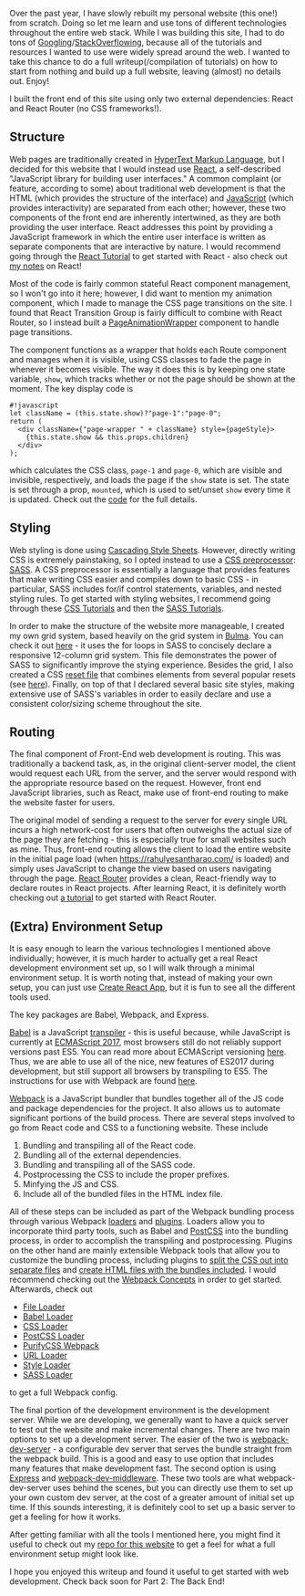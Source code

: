 Over the past year, I have slowly rebuilt my personal website (this one!) from scratch. Doing so let me learn and use tons of different technologies throughout the entire web stack. While I was building this site, I had to do tons of [Googling](https://fossbytes.com/do-best-programmers-use-google-stack-overflow-time/)/[StackOverflowing](https://www.quora.com/How-often-do-professional-programmers-use-Stack-Overflow), because all of the tutorials and resources I wanted to use were widely spread around the web. I wanted to take this chance to do a full writeup(/compilation of tutorials) on how to start from nothing and build up a full website, leaving (almost) no details out. Enjoy!

I built the front end of this site using only two external dependencies: React and React Router (no CSS frameworks!).

## Structure
Web pages are traditionally created in [HyperText Markup Language](https://developer.mozilla.org/en-US/docs/Web/HTML), but I decided for this website that I would instead use [React](https://reactjs.org/), a self-described "JavaScript library for building user interfaces." A common complaint (or feature, according to some) about traditional web development is that the HTML (which provides the structure of the interface) and [JavaScript](https://developer.mozilla.org/en-US/docs/Web/JavaScript) (which provides interactivity) are separated from each other; however, these two components of the front end are inherently intertwined, as they are both providing the user interface. React addresses this point by providing a JavaScript framework in which the entire user interface is written as separate components that are interactive by nature. I would recommend going through the [React Tutorial](https://reactjs.org/tutorial/tutorial.html) to get started with React - also check out [my notes](https://rahulyesantharao.com/blog/posts/mit-splash-2017) on React!

Most of the code is fairly common stateful React component management, so I won't go into it here; however, I did want to mention my animation component, which I made to manage the CSS page transitions on the site. I found that React Transition Group is fairly difficult to combine with React Router, so I instead built a [PageAnimationWrapper](https://github.com/rahulyesantharao/personal-website-m2/blob/master/src/components/common/PageAnimationWrapper.js) component to handle page transitions.

The component functions as a wrapper that holds each Route component and manages when it is visible, using CSS classes to fade the page in whenever it becomes visible. The way it does this is by keeping one state variable, `show`, which tracks whether or not the page should be shown at the moment. The key display code is

    #!javascript
    let className = (this.state.show)?"page-1":"page-0";
    return (
      <div className={"page-wrapper " + className} style={pageStyle}>
        {this.state.show && this.props.children}
      </div>
    );

which calculates the CSS class, `page-1` and `page-0`, which are visible and invisible, respectively, and loads the page if the `show` state is set. The state is set through a prop, `mounted`, which is used to set/unset `show` every time it is updated. Check out the [code](https://github.com/rahulyesantharao/personal-website-m2/blob/master/src/components/common/PageAnimationWrapper.js) for the full details.

## Styling
Web styling is done using [Cascading Style Sheets](https://developer.mozilla.org/en-US/docs/Web/CSS). However, directly writing CSS is extremely painstaking, so I opted instead to use a [CSS preprocessor](https://developer.mozilla.org/en-US/docs/Glossary/CSS_preprocessor): [SASS](https://sass-lang.com/). A CSS preprocessor is essentially a language that provides features that make writing CSS easier and compiles down to basic CSS - in particular, SASS includes for/if control statements, variables, and nested styling rules. To get started with styling websites, I recommend going through these [CSS Tutorials](https://developer.mozilla.org/en-US/docs/Learn/CSS) and then the [SASS Tutorials](https://sass-lang.com/guide).

In order to make the structure of the website more manageable, I created my own grid system, based heavily on the grid system in [Bulma](https://bulma.io/). You can check it out [here](https://github.com/rahulyesantharao/personal-website-m2/blob/master/src/sass/layout/columns.scss) - it uses the for loops in SASS to concisely declare a responsive 12-column grid system. This file demonstrates the power of SASS to significantly improve the stying experience. Besides the grid, I also created a CSS [reset file](https://cssreset.com/what-is-a-css-reset/) that combines elements from several popular resets (see [here](https://github.com/rahulyesantharao/personal-website-m2/blob/master/src/sass/base/reset.scss)). Finally, on top of that I declared several basic site styles, making extensive use of SASS's variables in order to easily declare and use a consistent color/sizing scheme throughout the site.

## Routing
The final component of Front-End web development is routing. This was traditionally a backend task, as, in the original client-server model, the client would request each URL from the server, and the server would respond with the appropriate resource based on the request. However, front end JavaScript libraries, such as React, make use of front-end routing to make the website faster for users.

The original model of sending a request to the server for every single URL incurs a high network-cost for users that often outweighs the actual size of the page they are fetching - this is especially true for small websites such as mine. Thus, front-end routing allows the client to load the entire website in the initial page load (when https://rahulyesantharao.com/ is loaded) and simply uses JavaScript to change the view based on users navigating through the page. [React Router](https://reacttraining.com/react-router/) provides a clean, React-friendly way to declare routes in React projects. After learning React, it is definitely worth checking out [a tutorial](https://medium.com/@pshrmn/a-simple-react-router-v4-tutorial-7f23ff27adf) to get started with React Router.

## (Extra) Environment Setup
It is easy enough to learn the various technologies I mentioned above individually; however, it is much harder to actually get a real React development environment set up, so I will walk through a minimal environment setup. It is worth noting that, instead of making your own setup, you can just use [Create React App](https://github.com/facebook/create-react-app), but it is fun to see all the different tools used.

The key packages are Babel, Webpack, and Express.

[Babel](https://babeljs.io/) is a JavaScript [transpiler](https://en.wikipedia.org/wiki/Source-to-source_compiler) - this is useful because, while JavaScript is currently at [ECMAScript 2017](https://www.ecma-international.org/publications/standards/Ecma-262.htm), most browsers still do not reliably support versions past ES5. You can read more about ECMAScript versioning [here](https://developer.mozilla.org/en-US/docs/Web/JavaScript/Language_Resources). Thus, we are able to use all of the nice, new features of ES2017 during development, but still support all browsers by transpiling to ES5. The instructions for use with Webpack are found [here](https://babeljs.io/docs/setup/#installation).

[Webpack](https://webpack.js.org/) is a JavaScript bundler that bundles together all of the JS code and package dependencies for the project. It also allows us to automate significant portions of the build process. There are several steps involved to go from React code and CSS to a functioning website. These include
1. Bundling and transpiling all of the React code.
2. Bundling all of the external dependencies.
3. Bundling and transpiling all of the SASS code.
4. Postprocessing the CSS to include the proper prefixes.
5. Minfying the JS and CSS.
6. Include all of the bundled files in the HTML index file.

All of these steps can be included as part of the Webpack bundling process through various Webpack [loaders](https://webpack.js.org/loaders/) and [plugins](https://webpack.js.org/plugins/). Loaders allow you to incorporate third party tools, such as Babel and [PostCSS](http://postcss.org/) into the bundling process, in order to accomplish the transpiling and postprocessing. Plugins on the other hand are mainly extensible Webpack tools that allow you to customize the bundling process, including plugins to [split the CSS out into separate files](https://webpack.js.org/plugins/extract-text-webpack-plugin/) and [create HTML files with the bundles included](https://webpack.js.org/plugins/html-webpack-plugin/). I would recommend checking out the [Webpack Concepts](https://webpack.js.org/concepts/) in order to get started. Afterwards, check out 
 - [File Loader](https://webpack.js.org/loaders/file-loader/)
 - [Babel Loader](https://github.com/babel/babel-loader)
 - [CSS Loader](https://github.com/webpack-contrib/css-loader)
 - [PostCSS Loader](https://github.com/postcss/postcss-loader)
 - [PurifyCSS Webpack](https://github.com/webpack-contrib/purifycss-webpack)
 - [URL Loader](https://github.com/webpack-contrib/url-loader)
 - [Style Loader](https://github.com/webpack-contrib/style-loader)
 - [SASS Loader](https://github.com/webpack-contrib/sass-loader)

to get a full Webpack config.

The final portion of the development environment is the development server. While we are developing, we generally want to have a quick server to test out the website and make incremental changes. There are two main options to set up a development server. The easier of the two is [webpack-dev-server](https://webpack.js.org/configuration/dev-server/) - a configurable dev server that serves the bundle straight from the webpack build. This is a good and easy to use option that includes many features that make development fast. The second option is using [Express](https://expressjs.com/) and [webpack-dev-middleware](https://github.com/webpack/webpack-dev-middleware). These two tools are what webpack-dev-server uses behind the scenes, but you can directly use them to set up your own custom dev server, at the cost of a greater amount of initial set up time. If this sounds interesting, it is definitely cool to set up a basic server to get a feeling for how it works.

After getting familiar with all the tools I mentioned here, you might find it useful to check out my [repo for this website](https://github.com/rahulyesantharao/personal-website-m2) to get a feel for what a full environment setup might look like.

I hope you enjoyed this writeup and found it useful to get started with web development. Check back soon for Part 2: The Back End!
